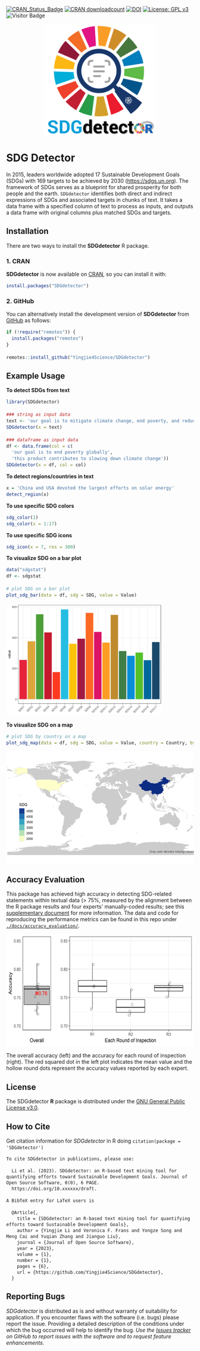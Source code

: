 [![CRAN\_Status\_Badge](https://www.r-pkg.org/badges/version/SDGdetector)](https://CRAN.R-project.org/package=SDGdetector)
[![CRAN downloadcount](https://cranlogs.r-pkg.org/badges/grand-total/SDGdetector)](https://cranlogs.r-pkg.org/badges/grand-total/SDGdetector)
[![DOI](https://zenodo.org/badge/431620191.svg)](https://zenodo.org/badge/latestdoi/431620191)
[![License: GPL v3](https://img.shields.io/badge/License-GPLv3-blue.svg)](https://www.gnu.org/licenses/gpl-3.0)
![Visitor Badge](https://visitor-badge.laobi.icu/badge?page_id=yingjieli.visitor-badge)

<p align="center">
  <img src="./docs/images/SDG_detector.png" width="300" height="300"/>
</p>

# SDG Detector

In 2015, leaders worldwide adopted 17 Sustainable Development Goals (SDGs) with 169 targets to be achieved by 2030 (https://sdgs.un.org). The framework of SDGs serves as a blueprint for shared prosperity for both people and the earth. `SDGdetector` identifies both direct and indirect expressions of SDGs and associated targets in chunks of text. It takes a data frame with a specified column of text to process as inputs, and outputs a data frame with original columns plus matched SDGs and targets.

## Installation

There are two ways to install the **SDGdetector** R package.

### 1. CRAN

**SDGdetector** is now available on
[CRAN](https://CRAN.R-project.org/package=SDGdetector), so you can install it with:

``` r
install.packages("SDGdetector")
```

### 2. GitHub

You can alternatively install the development version of **SDGdetector** from [GitHub](https://github.com/Yingjie4Science/SDGdetector) as follows:

``` r
if (!require("remotes")) {
  install.packages("remotes")
}

remotes::install_github("Yingjie4Science/SDGdetector")
```    
    
## Example Usage

**To detect SDGs from text**
``` r
library(SDGdetector)

### string as input data
text <- 'our goal is to mitigate climate change, end poverty, and reduce inequality globally'
SDGdetector(x = text)

### dataframe as input data
df <- data.frame(col = c(
  'our goal is to end poverty globally', 
  'this product contributes to slowing down climate change'))
SDGdetector(x = df, col = col)
```

**To detect regions/countries in text**
``` r
x = 'China and USA devoted the largest efforts on solar energy'
detect_region(x)
```

**To use specific SDG colors**
``` r
sdg_color(1)
sdg_color(x = 1:17)
```


**To use specific SDG icons**
``` r
sdg_icon(x = 7, res = 300)
```


**To visualize SDG on a bar plot**
``` r
data("sdgstat")
df <- sdgstat

# plot SDG on a bar plot
plot_sdg_bar(data = df, sdg = SDG, value = Value)
```
<p align="left">
  <img src="./docs/images/example_plots/plot_sdg_bar_example.png" height="300"/>
</p>

**To visualize SDG on a map**
```r
# plot SDG by country on a map
plot_sdg_map(data = df, sdg = SDG, value = Value, country = Country, by_sdg = F)
```
<p align="left">
  <img src="./docs/images/example_plots/plot_sdg_map_example.png" height="300"/>
</p>

## Accuracy Evaluation

This package has achieved high accuracy in detecting SDG-related statements within textual data (> 75%, measured by the alignment between the R package results and four experts' manually-coded results; see this [supplementary document](https://drive.google.com/file/d/1EHUV6Jc3N4A-IshKU4dbxtIqlfj50mzi/view?usp=share_link) for more information. The data and code for reproducing the performance metrics can be found in this repo under [`./docs/accuracy_evaluation/`](https://github.com/Yingjie4Science/SDGdetector/tree/main/docs/accuracy_evaluation). 

<p align="left">
  <img src="./docs/images/Inspection_Accuracy.png" height="300"/>
</p>
The overall accuracy (left) and the accuracy for each round of inspection (right). The red squared dot in the left plot indicates the mean value and the hollow round dots represent the accuracy values reported by each expert.


## License

The SDGdetector **R** package is distributed under the [GNU General Public License v3.0](https://www.gnu.org/licenses/gpl-3.0.en.html).


## How to Cite

Get citation information for *SDGdetector* in R doing
    `citation(package = 'SDGdetector')`
    
```
To cite SDGdetector in publications, please use:

  Li et al. (2023). SDGdetector: an R-based text mining tool for quantifying efforts toward Sustainable Development Goals. Journal of Open Source Software, 0(0), 6 PAGE.
  https://doi.org/10.xxxxxx/draft.

A BibTeX entry for LaTeX users is

  @Article{,
    title = {SDGdetector: an R-based text mining tool for quantifying efforts toward Sustainable Development Goals},
    author = {Yingjie Li and Veronica F. Frans and Yongze Song and Meng Cai and Yuqian Zhang and Jianguo Liu},
    journal = {Journal of Open Source Software},
    year = {2023},
    volume = {1},
    number = {1},
    pages = {6},
    url = {https://github.com/Yingjie4Science/SDGdetector},
  }
```


## Reporting Bugs

*SDGdetector* is distributed as is and without warranty of suitability for application. If you encounter flaws with the software (i.e. bugs) please report the issue. Providing a detailed description of the conditions under which the bug occurred will help to identify the bug. *Use the [Issues tracker](https://github.com/Yingjie4Science/SDGdetector/issues) on GitHub to report issues with the software and to request feature enhancements.* 

